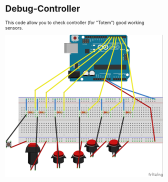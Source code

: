 # Debug-Controller
This code allow you to check controller (for "Totem") good working sensors.

![Plan de montage de l'arduino](https://github.com/Corinne-B/Debug-Controller/blob/master/Sketch_Debug_Joystick_Controller.jpg)
